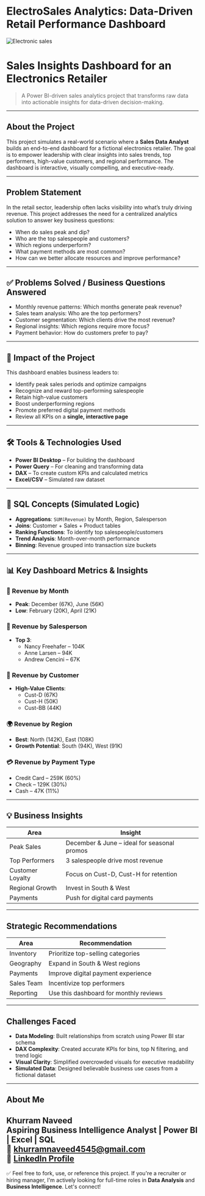 # ElectroSales Analytics: Data-Driven Retail Performance Dashboard  

![Electronic sales](https://github.com/user-attachments/assets/1d03a5ee-beb1-4043-a2db-7852f4842d46)

# Sales Insights Dashboard for an Electronics Retailer

> A Power BI-driven sales analytics project that transforms raw data into actionable insights for data-driven decision-making.

---

## About the Project

This project simulates a real-world scenario where a **Sales Data Analyst** builds an end-to-end dashboard for a fictional electronics retailer. The goal is to empower leadership with clear insights into sales trends, top performers, high-value customers, and regional performance. The dashboard is interactive, visually compelling, and executive-ready.

---

## Problem Statement

In the retail sector, leadership often lacks visibility into what’s truly driving revenue. This project addresses the need for a centralized analytics solution to answer key business questions:

- When do sales peak and dip?
- Who are the top salespeople and customers?
- Which regions underperform?
- What payment methods are most common?
- How can we better allocate resources and improve performance?

---

## ✅ Problems Solved / Business Questions Answered

- Monthly revenue patterns: Which months generate peak revenue?
- Sales team analysis: Who are the top performers?
- Customer segmentation: Which clients drive the most revenue?
- Regional insights: Which regions require more focus?
- Payment behavior: How do customers prefer to pay?

---

## 🌟 Impact of the Project

This dashboard enables business leaders to:

- Identify peak sales periods and optimize campaigns
- Recognize and reward top-performing salespeople
- Retain high-value customers
- Boost underperforming regions
- Promote preferred digital payment methods
- Review all KPIs on a **single, interactive page**

---

## 🛠 Tools & Technologies Used

- **Power BI Desktop** – For building the dashboard
- **Power Query** – For cleaning and transforming data
- **DAX** – To create custom KPIs and calculated metrics
- **Excel/CSV** – Simulated raw dataset

---

## 🧮 SQL Concepts (Simulated Logic)

- **Aggregations**: `SUM(Revenue)` by Month, Region, Salesperson
- **Joins**: Customer + Sales + Product tables
- **Ranking Functions**: To identify top salespeople/customers
- **Trend Analysis**: Month-over-month performance
- **Binning**: Revenue grouped into transaction size buckets

---

## 📊 Key Dashboard Metrics & Insights

### 📆 Revenue by Month
- **Peak**: December (67K), June (56K)
- **Low**: February (20K), April (21K)

### 👥 Revenue by Salesperson
- **Top 3**:
  - Nancy Freehafer – 104K
  - Anne Larsen – 94K
  - Andrew Cencini – 67K

### 🧍 Revenue by Customer
- **High-Value Clients**:
  - Cust-D (67K)
  - Cust-H (50K)
  - Cust-BB (44K)

### 🌍 Revenue by Region
- **Best**: North (142K), East (108K)
- **Growth Potential**: South (94K), West (91K)

### 💳 Revenue by Payment Type
- Credit Card – 259K (60%)
- Check – 129K (30%)
- Cash – 47K (11%)

---

## 💡 Business Insights

| Area | Insight |
|------|---------|
| Peak Sales | December & June – ideal for seasonal promos |
| Top Performers | 3 salespeople drive most revenue |
| Customer Loyalty | Focus on Cust-D, Cust-H for retention |
| Regional Growth | Invest in South & West |
| Payments | Push for digital card payments |

---

## Strategic Recommendations

| Area | Recommendation |
|------|----------------|
| Inventory | Prioritize top-selling categories |
| Geography | Expand in South & West regions |
| Payments | Improve digital payment experience |
| Sales Team | Incentivize top performers |
| Reporting | Use this dashboard for monthly reviews |

---

## Challenges Faced

- **Data Modeling**: Built relationships from scratch using Power BI star schema
- **DAX Complexity**: Created accurate KPIs for bins, top N filtering, and trend logic
- **Visual Clarity**: Simplified overcrowded visuals for executive readability
- **Simulated Data**: Designed believable business use cases from a fictional dataset

---

## About Me

**Khurram Naveed**  
Aspiring Business Intelligence Analyst | Power BI | Excel | SQL  
📧 [khurramnaveed4545@gmail.com](mailto:khurramnaveed4545@gmail.com)  
🔗 [LinkedIn Profile](https://www.linkedin.com/in/khurram-naveed-0083851aa/)
---

✅ Feel free to fork, use, or reference this project. If you're a recruiter or hiring manager, I'm actively looking for full-time roles in **Data Analysis** and **Business Intelligence**. Let's connect!





